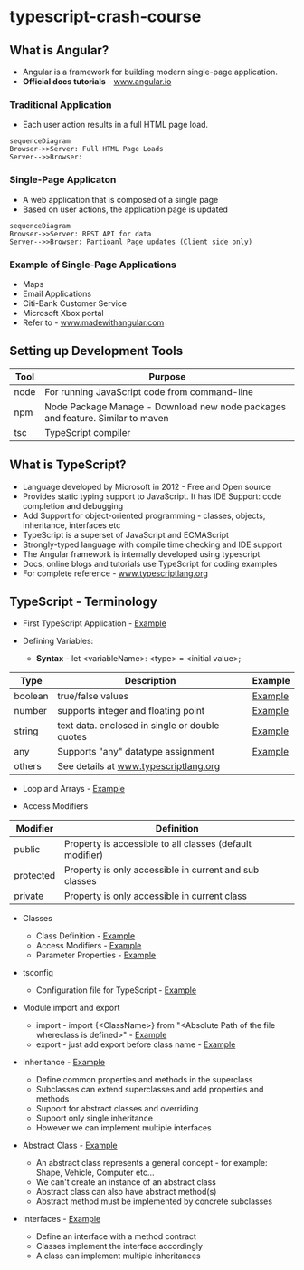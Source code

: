 # typescript-crash-course
## What is Angular?
* Angular is a framework for building modern single-page application.
* **Official docs tutorials** - www.angular.io

### Traditional Application
* Each user action results in a full HTML page load.
```mermaid
sequenceDiagram
Browser->>Server: Full HTML Page Loads
Server-->>Browser: 
```
### Single-Page Applicaton
* A web application that is composed of a single page
* Based on user actions, the application page is updated
```mermaid
sequenceDiagram
Browser->>Server: REST API for data
Server-->>Browser: Partioanl Page updates (Client side only)
```
### Example of Single-Page Applications
* Maps
* Email Applications
* Citi-Bank Customer Service
* Microsoft Xbox portal
* Refer to - www.madewithangular.com

## Setting up Development Tools
Tool | Purpose
-----|-------
node | For running JavaScript code from command-line
npm | Node Package Manage - Download new node packages and feature. Similar to maven
tsc | TypeScript compiler

## What is TypeScript?
* Language developed by Microsoft in 2012 - Free and Open source
* Provides static typing support to JavaScript. It has IDE Support: code completion and debugging
* Add Support for object-oriented programming - classes, objects, inheritance, interfaces etc
* TypeScript is a superset of JavaScript and ECMAScript
* Strongly-typed language with compile time checking and IDE support
* The Angular framework is internally developed using typescript
* Docs, online blogs and tutorials use TypeScript for coding examples
* For complete reference - www.typescriptlang.org

## TypeScript - Terminology
* First TypeScript Application - [Example](01-hellowworld/myhelloworld.ts)

* Defining Variables:
    * **Syntax** - let \<variableName\>: \<type\> = \<initial value\>;

Type | Description | Example
-----|------------|--------
boolean| true/false values | [Example](02-variables/variable-types.ts)
number | supports integer and floating point | [Example](02-variables/variable-types.ts)
string | text data. enclosed in single or double quotes | [Example](02-variables/variable-types.ts)
any | Supports "any" datatype assignment | [Example](02-variables/variable-types.ts)
others | See details at www.typescriptlang.org

* Loop and Arrays - [Example](03-loops-and-arrays)

* Access Modifiers

Modifier | Definition
---------|-----------
public | Property is accessible to all classes (default modifier)
protected | Property is only accessible in current and sub classes
private | Property is only accessible in current class

* Classes
    * Class Definition - [Example](04-classes/01-class-definition/customer.ts)
    * Access Modifiers - [Example](04-classes/02-access-modifiers/customer.ts)
    * Parameter Properties - [Example](04-classes/04-parameter-properties/customer.ts)

* tsconfig
    * Configuration file for TypeScript - [Example](04-classes/03-tsconfig/customer.ts)

* Module import and export
    * import - import {\<ClassName\>} from "\<Absolute Path of the file whereclass is defined\>" - [Example](04-classes/05-modules/driver.ts)
    * export - just add export before class name - [Example](04-classes/05-modules/customer.ts)

* Inheritance - [Example](05-inheritance)
    * Define common properties and methods in the superclass
    * Subclasses can extend superclasses and add properties and methods
    * Support for abstract classes and overriding
    * Support only single inheritance
    * However we can implement multiple interfaces

* Abstract Class - [Example](06-abstract-classes)
    * An abstract class represents a general concept - for example: Shape, Vehicle, Computer etc...
    * We can't create an instance of an abstract class
    * Abstract class can also have abstract method(s)
    * Abstract method must be implemented by concrete subclasses

* Interfaces - [Example](07-interfaces)
    * Define an interface with a method contract
    * Classes implement the interface accordingly
    * A class can implement multiple inheritances







 
